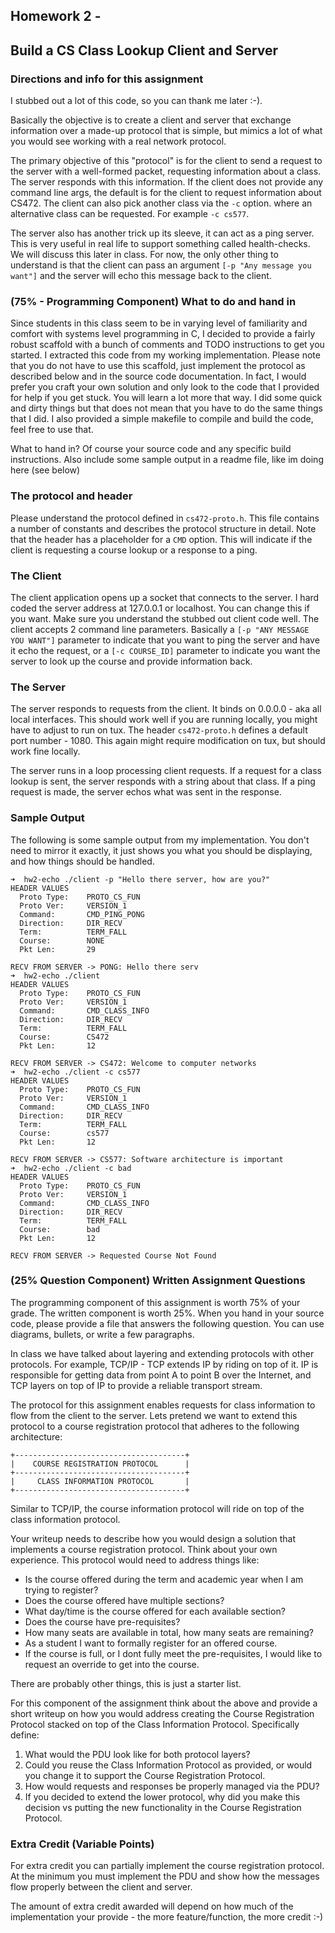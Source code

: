 ## Homework 2 - 
## Build a CS Class Lookup Client and Server

### Directions and info for this assignment
I stubbed out a lot of this code, so you can thank me later :-).

Basically the objective is to create a client and server that exchange information over a made-up protocol that is simple, but mimics a lot of what you would see working with a real network protocol.

The primary objective of this "protocol" is for the client to send a request to the server with a well-formed packet, requesting information about a class.  The server responds with this information.  If the client does not provide any command line args, the default is for the client to request information about CS472.  The client can also pick another class via the `-c` option. where an alternative class can be requested.  For example `-c cs577`.

The server also has another trick up its sleeve, it can act as a ping server.  This is very useful in real life to support something called health-checks.  We will discuss this later in class.  For now, the only other thing to understand is that the client can pass an argument `[-p "Any message you want"]` and the server will echo this message back to the client.

### (75% - Programming Component) What to do and hand in
Since students in this class seem to be in varying level of familiarity and comfort with systems level programming in C, I decided to provide a fairly robust scaffold with a bunch of comments and TODO instructions to get you started.  I extracted this code from my working implementation.  Please note that you do not have to use this scaffold, just implement the protocol as described below and in the source code documentation.  In fact, I would prefer you craft your own solution and only look to the code that I provided for help if you get stuck.  You will learn a lot more that way. I did some quick and dirty things but that does not mean that you have to do the same things that I did.  I also provided a simple makefile to compile and build the code, feel free to use that. 

What to hand in?  Of course your source code and any specific build instructions.  Also include some sample output in a readme file, like im doing here (see below)

### The protocol and header
Please understand the protocol defined in `cs472-proto.h`.  This file contains a number of constants and describes the protocol structure in detail. Note that the header has a placeholder for a `CMD` option. This will indicate if the client is requesting a course lookup or a response to a ping. 

### The Client
The client application opens up a socket that connects to the server.  I hard coded the server address at 127.0.0.1 or localhost.  You can change this if you want.  Make sure you understand the stubbed out client code well. The client accepts 2 command line parameters. Basically a `[-p "ANY MESSAGE YOU WANT"]` parameter to indicate that you want to ping the server and have it echo the request, or a `[-c COURSE_ID]` parameter to indicate you want the server to look up the course and provide information back.

### The Server
The server responds to requests from the client.  It binds on 0.0.0.0 - aka all local interfaces.  This should work well if you are running locally, you might have to adjust to run on tux.  The header `cs472-proto.h` defines a default port number - 1080.  This again might require modification on tux, but should work fine locally.  

The server runs in a loop processing client requests. If a request for a class lookup is sent, the server responds with a string about that class.  If a ping request is made, the server echos what was sent in the response.

### Sample Output
The following is some sample output from my implementation. You don't need to mirror it exactly, it just shows you what you should be displaying, and how things should be handled.

```
➜  hw2-echo ./client -p "Hello there server, how are you?"
HEADER VALUES 
  Proto Type:    PROTO_CS_FUN
  Proto Ver:     VERSION_1
  Command:       CMD_PING_PONG
  Direction:     DIR_RECV
  Term:          TERM_FALL 
  Course:        NONE
  Pkt Len:       29

RECV FROM SERVER -> PONG: Hello there serv
➜  hw2-echo ./client                                      
HEADER VALUES 
  Proto Type:    PROTO_CS_FUN
  Proto Ver:     VERSION_1
  Command:       CMD_CLASS_INFO
  Direction:     DIR_RECV
  Term:          TERM_FALL 
  Course:        CS472
  Pkt Len:       12

RECV FROM SERVER -> CS472: Welcome to computer networks
➜  hw2-echo ./client -c cs577
HEADER VALUES 
  Proto Type:    PROTO_CS_FUN
  Proto Ver:     VERSION_1
  Command:       CMD_CLASS_INFO
  Direction:     DIR_RECV
  Term:          TERM_FALL 
  Course:        cs577
  Pkt Len:       12

RECV FROM SERVER -> CS577: Software architecture is important
➜  hw2-echo ./client -c bad  
HEADER VALUES 
  Proto Type:    PROTO_CS_FUN
  Proto Ver:     VERSION_1
  Command:       CMD_CLASS_INFO
  Direction:     DIR_RECV
  Term:          TERM_FALL 
  Course:        bad
  Pkt Len:       12

RECV FROM SERVER -> Requested Course Not Found
```

### (25% Question Component) Written Assignment Questions

The programming component of this assignment is worth 75% of your grade.  The written component is worth 25%.  When you hand in your source code, please provide a file that answers the following question. You can use diagrams, bullets, or write a few paragraphs.

In class we have talked about layering and extending protocols with other protocols.  For example, TCP/IP - TCP extends IP by riding on top of it.  IP is responsible for getting data from point A to point B over the Internet, and TCP layers on top of IP to provide a reliable transport stream.

The protocol for this assignment enables requests for class information to flow from the client to the server. Lets pretend we want to extend this protocol to a course registration protocol that adheres to the following architecture:

```
+--------------------------------------+
|    COURSE REGISTRATION PROTOCOL      |
+--------------------------------------+
|     CLASS INFORMATION PROTOCOL       |
+--------------------------------------+
```

Similar to TCP/IP, the course information protocol will ride on top of the class information protocol. 

Your writeup needs to describe how you would design a solution that implements a course registration protocol.  Think about your own experience.  This protocol would need to address things like:

- Is the course offered during the term and academic year when I am trying to register?
- Does the course offered have multiple sections?
- What day/time is the course offered for each available section?
- Does the course have pre-requisites?
- How many seats are available in total, how many seats are remaining?
- As a student I want to formally register for an offered course.
- If the course is full, or I dont fully meet the pre-requisites, I would like to request an override to get into the course.

There are probably other things, this is just a starter list.  

For this component of the assignment think about the above and provide a short writeup on how you would address creating the Course Registration Protocol stacked on top of the Class Information Protocol.  Specifically define:

1. What would the PDU look like for both protocol layers?
2. Could you reuse the Class Information Protocol as provided, or would you change it to support the Course Registration Protocol. 
3. How would requests and responses be properly managed via the PDU?
4. If you decided to extend the lower protocol, why did you make this decision vs putting the new functionality in the Course Registration Protocol. 

### Extra Credit (Variable Points)
For extra credit you can partially implement the course registration protocol.  At the minimum you must implement the PDU and show how the messages flow properly between the client and server.  

The amount of extra credit awarded will depend on how much of the implementation your provide - the more feature/function, the more credit :-)